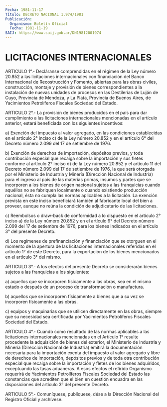 ```yaml
---
Fecha: 1981-11-17
Título: DECRETO NACIONAL 1.974/1981
Publicación:
  Organismo: Boletín Oficial
  Fecha: 1981-11-19
SAIJ: https://www.saij.gob.ar/DN19812001974
---
```

# LICITACIONES INTERNACIONALES

<a id="1"></a>
ARTICULO 1°.- Decláranse comprendidas en el régimen de la Ley número 20.852 a las licitaciones internacionales con financiación del Banco Internacional  de  Recostrucción  y Fomento, abiertas para las obras civiles, construcción, montaje y provisión de bienes correspondientes a la instalación de  nuevas unidades de procesos en las Destilerías de Luján de Cuyo, Provincia  de Mendoza, y La Plata, Provincia  de  Buenos  Aires,  de Yacimientos Petrolíferos  Fiscales Sociedad del Estado.

<a id="2"></a>
ARTICULO  2°.- La provisión de bienes producidos en el país para dar cumplimiento  a  las  licitaciones internacionales mencionadas en el artículo anterior, estará beneficiada con los siguientes incentivos:

a) Exención del impuesto  al  valor  agregado,  en  las  condiciones establecidas  en el artículo 2° inciso c) de la Ley número  20.852 y en el artículo  6°  del  Decreto número 2.099 del 17 de setiembre de 1976.

b) Exención de derechos de  importación,  depósitos  previos, y toda contribución especial que recaiga sobre la importación  y sus fletes conforme  al  artículo  2°  inciso d) de la Ley número 20.852  y  el artículo 11 del Decreto número 2.099 del 17 de setiembre de 1976, la que  será  otorgada  por  el  Ministerio   de  Industria  y  Minería (Dirección Nacional de Industria) para el ingreso  al  país  de  las materias  primas, insumos y partes que se incorporen a los bienes de origen nacional  sujetos  a  las  franquicias  cuando aquéllos no se fabriquen localmente o cuando existiendo producción  nacional,  ésta no  cumpla  las  normas  aplicables  a  la  licitación.  La exención prevista en este inciso beneficiará también al fabricante  local del bien a proveer, aunque no reúna la condición de adjudicatario de las licitaciones.

c)  Reembolsos  o  draw-back  de  conformidad  a  lo dispuesto en el artículo 2° inciso a) de la Ley número 20.852 y en  el  artículo  9° del  Decreto  número  2.099  del  17  de setiembre de 1976, para los bienes indicados en el artículo 3° del presente Decreto.

d) Los regímenes de prefinanciación y financiación  que  se otorguen en  el  momento  de  la apertura de las licitaciones internacionales referidas en el artículo  1° de este Decreto, para la exportación de los bienes mencionados en el artículo 3° del mismo.

<a id="3"></a>
ARTICULO  3°.-  A  los  efectos del presente Decreto se considerarán bienes sujetos a las franquicias a los siguientes:

a) aquellos que se incorporen  físicamente  a  las  obras, sea en el mismo estado o después de un proceso de transformación o manufactura.

b) aquellos que se incorporen físicamente a bienes que  a  su vez se incorporen físicamente a las obras.

c) equipos y maquinarias que se utilicen directamente en las  obras, siempre que su necesidad sea certificada por Yacimientos Petrolíferos Fiscales Sociedad del Estado.

<a id="4"></a>
ARTICULO  4°.-  Cuando como resultado de las normas aplicables a las licitaciones internacionales  mencionadas  en el Artículo 1° resulte procedente la adquisición de bienes del exterior,  el  Ministerio de Industria  y  Minería  (Dirección Nacional de Industria) emitirá  la documentación necesaria  para  la importación exenta del impuesto al valor agregado y libre de derechos de importación, depósitos previos y de toda otra contribución especial que recaiga sobre la importación y fletes de los bienes adquiridos, exceptuando las tasas aduaneras.  A  esos  efectos  el  refirido  Organismo  requerirá  de Yacimientos Petrolíferos Fiscales Sociedad del Estado las constancias que acrediten que el bien  en  cuestión  encuadra en las disposiciones del artículo 3° del presente Decreto.

<a id="5"></a>
ARTICULO  5°.- Comuníquese, publíquese, dése a la Dirección Nacional del Registro Oficial y archívese.